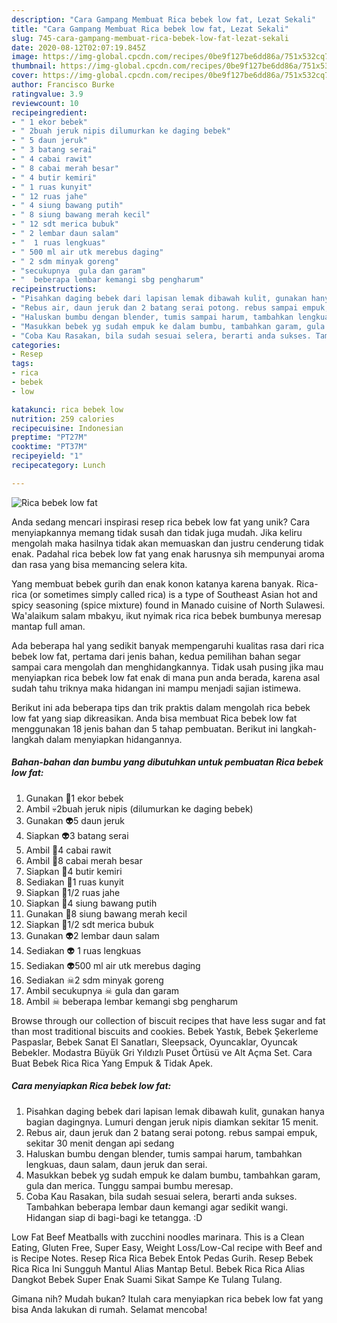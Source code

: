 ```yaml
---
description: "Cara Gampang Membuat Rica bebek low fat, Lezat Sekali"
title: "Cara Gampang Membuat Rica bebek low fat, Lezat Sekali"
slug: 745-cara-gampang-membuat-rica-bebek-low-fat-lezat-sekali
date: 2020-08-12T02:07:19.845Z
image: https://img-global.cpcdn.com/recipes/0be9f127be6dd86a/751x532cq70/rica-bebek-low-fat-foto-resep-utama.jpg
thumbnail: https://img-global.cpcdn.com/recipes/0be9f127be6dd86a/751x532cq70/rica-bebek-low-fat-foto-resep-utama.jpg
cover: https://img-global.cpcdn.com/recipes/0be9f127be6dd86a/751x532cq70/rica-bebek-low-fat-foto-resep-utama.jpg
author: Francisco Burke
ratingvalue: 3.9
reviewcount: 10
recipeingredient:
- " 1 ekor bebek"
- " 2buah jeruk nipis dilumurkan ke daging bebek"
- " 5 daun jeruk"
- " 3 batang serai"
- " 4 cabai rawit"
- " 8 cabai merah besar"
- " 4 butir kemiri"
- " 1 ruas kunyit"
- " 12 ruas jahe"
- " 4 siung bawang putih"
- " 8 siung bawang merah kecil"
- " 12 sdt merica bubuk"
- " 2 lembar daun salam"
- "  1 ruas lengkuas"
- " 500 ml air utk merebus daging"
- " 2 sdm minyak goreng"
- "secukupnya  gula dan garam"
- "  beberapa lembar kemangi sbg pengharum"
recipeinstructions:
- "Pisahkan daging bebek dari lapisan lemak dibawah kulit, gunakan hanya bagian dagingnya. Lumuri dengan jeruk nipis diamkan sekitar 15 menit."
- "Rebus air, daun jeruk dan 2 batang serai potong. rebus sampai empuk, sekitar 30 menit dengan api sedang"
- "Haluskan bumbu dengan blender, tumis sampai harum, tambahkan lengkuas, daun salam, daun jeruk dan serai."
- "Masukkan bebek yg sudah empuk ke dalam bumbu, tambahkan garam, gula dan merica. Tunggu sampai bumbu meresap."
- "Coba Kau Rasakan, bila sudah sesuai selera, berarti anda sukses. Tambahkan beberapa lembar daun kemangi agar sedikit wangi. Hidangan siap di bagi-bagi ke tetangga. :D"
categories:
- Resep
tags:
- rica
- bebek
- low

katakunci: rica bebek low 
nutrition: 259 calories
recipecuisine: Indonesian
preptime: "PT27M"
cooktime: "PT37M"
recipeyield: "1"
recipecategory: Lunch

---
```



![Rica bebek low fat](https://img-global.cpcdn.com/recipes/0be9f127be6dd86a/751x532cq70/rica-bebek-low-fat-foto-resep-utama.jpg)

Anda sedang mencari inspirasi resep rica bebek low fat yang unik? Cara menyiapkannya memang tidak susah dan tidak juga mudah. Jika keliru mengolah maka hasilnya tidak akan memuaskan dan justru cenderung tidak enak. Padahal rica bebek low fat yang enak harusnya sih mempunyai aroma dan rasa yang bisa memancing selera kita.

Yang membuat bebek gurih dan enak konon katanya karena banyak. Rica-rica (or sometimes simply called rica) is a type of Southeast Asian hot and spicy seasoning (spice mixture) found in Manado cuisine of North Sulawesi. Wa&#39;alaikum salam mbakyu, ikut nyimak rica rica bebek bumbunya meresap mantap full aman.

Ada beberapa hal yang sedikit banyak mempengaruhi kualitas rasa dari rica bebek low fat, pertama dari jenis bahan, kedua pemilihan bahan segar sampai cara mengolah dan menghidangkannya. Tidak usah pusing jika mau menyiapkan rica bebek low fat enak di mana pun anda berada, karena asal sudah tahu triknya maka hidangan ini mampu menjadi sajian istimewa.


Berikut ini ada beberapa tips dan trik praktis dalam mengolah rica bebek low fat yang siap dikreasikan. Anda bisa membuat Rica bebek low fat menggunakan 18 jenis bahan dan 5 tahap pembuatan. Berikut ini langkah-langkah dalam menyiapkan hidangannya.

<!--inarticleads1-->

##### Bahan-bahan dan bumbu yang dibutuhkan untuk pembuatan Rica bebek low fat:

1. Gunakan  💌1 ekor bebek
1. Ambil  💀2buah jeruk nipis (dilumurkan ke daging bebek)
1. Gunakan  👽5 daun jeruk
1. Siapkan  👽3 batang serai
1. Ambil  👻4 cabai rawit
1. Ambil  👻8 cabai merah besar
1. Siapkan  👻4 butir kemiri
1. Sediakan  👻1 ruas kunyit
1. Siapkan  👻1/2 ruas jahe
1. Siapkan  👻4 siung bawang putih
1. Gunakan  👻8 siung bawang merah kecil
1. Siapkan  👻1/2 sdt merica bubuk
1. Gunakan  👽2 lembar daun salam
1. Sediakan  👽 1 ruas lengkuas
1. Sediakan  👽500 ml air utk merebus daging
1. Sediakan  ☠2 sdm minyak goreng
1. Ambil secukupnya ☠ gula dan garam
1. Ambil  ☠ beberapa lembar kemangi sbg pengharum


Browse through our collection of biscuit recipes that have less sugar and fat than most traditional biscuits and cookies. Bebek Yastık, Bebek Şekerleme Paspaslar, Bebek Sanat El Sanatları, Sleepsack, Oyuncaklar, Oyuncak Bebekler. Modastra Büyük Gri Yıldızlı Puset Örtüsü ve Alt Açma Set. Cara Buat Bebek Rica Rica Yang Empuk &amp; Tidak Apek. 

<!--inarticleads2-->

##### Cara menyiapkan Rica bebek low fat:

1. Pisahkan daging bebek dari lapisan lemak dibawah kulit, gunakan hanya bagian dagingnya. Lumuri dengan jeruk nipis diamkan sekitar 15 menit.
1. Rebus air, daun jeruk dan 2 batang serai potong. rebus sampai empuk, sekitar 30 menit dengan api sedang
1. Haluskan bumbu dengan blender, tumis sampai harum, tambahkan lengkuas, daun salam, daun jeruk dan serai.
1. Masukkan bebek yg sudah empuk ke dalam bumbu, tambahkan garam, gula dan merica. Tunggu sampai bumbu meresap.
1. Coba Kau Rasakan, bila sudah sesuai selera, berarti anda sukses. Tambahkan beberapa lembar daun kemangi agar sedikit wangi. Hidangan siap di bagi-bagi ke tetangga. :D


Low Fat Beef Meatballs with zucchini noodles marinara. This is a Clean Eating, Gluten Free, Super Easy, Weight Loss/Low-Cal recipe with Beef and is Recipe Notes. Resep Rica Rica Bebek Entok Pedas Gurih. Resep Bebek Rica Rica Ini Sungguh Mantul Alias Mantap Betul. Bebek Rica Rica Alias Dangkot Bebek Super Enak Suami Sikat Sampe Ke Tulang Tulang. 

Gimana nih? Mudah bukan? Itulah cara menyiapkan rica bebek low fat yang bisa Anda lakukan di rumah. Selamat mencoba!
